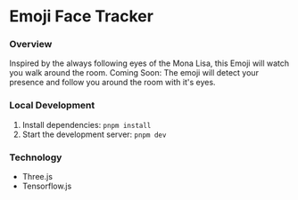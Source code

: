 # Emoji Face Tracker

### Overview

Inspired by the always following eyes of the Mona Lisa, this Emoji will watch you walk around the room. Coming Soon: The emoji will detect your presence and follow you around the room with it's eyes.

### Local Development

1. Install dependencies: `pnpm install`
2. Start the development server: `pnpm dev`

### Technology

- Three.js
- Tensorflow.js

